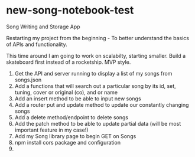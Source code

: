 # new-song-notebook-test
 Song Writing and Storage App

 Restarting my project from the beginning - To better understand the basics of APIs and functionality.

 This time around I am going to work on scalabilty, starting smaller. Build a skateboard first instead of a rocketship. MVP style. 

 1. Get the API and server running to display a list of my songs from songs.json
 2. Add a functions that will search out a particular song by its id, set, tuning, cover or original (co), and or name
 3. Add an insert method to be able to input new songs
 4. Add a router put and update method to update our constantly changing songs
 5. Add a delete method/endpoint to delete songs
 6. Add the patch method to be able to update partial data (will be most important feature in my case!)
 7. Add my Song library page to begin GET on Songs  
 8. npm install cors package and configuration 
 9. 
 


